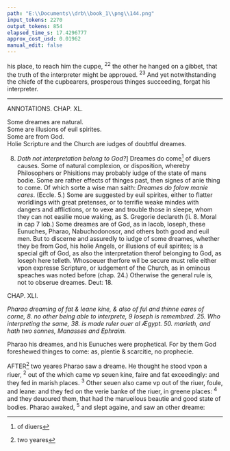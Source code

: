 ```yaml
---
path: "E:\\Documents\\drb\\book_1\\png\\144.png"
input_tokens: 2270
output_tokens: 854
elapsed_time_s: 17.4296777
approx_cost_usd: 0.01962
manual_edit: false
---
```

his place, to reach him the cuppe, <sup>22</sup> the other he hanged on a gibbet, that the truth of the interpreter might be approued. <sup>23</sup> And yet notwithstanding the chiefe of the cupbearers, prosperous thinges succeeding, forgat his interpreter.

<hr>

ANNOTATIONS.
CHAP. XL.

<aside>Some dreames are natural.</aside>

<aside>Some are illusions of euil spirites.</aside>

<aside>Some are from God.</aside>

<aside>Holie Scripture and the Church are iudges of doubtful dreames.</aside>

8. *Doth not interpretation belong to God?*] Dreames do come[^1] of diuers causes. Some of natural complexion, or disposition, whereby Philosophers or Phisitions may probably iudge of the state of mans bodie. Some are rather effects of thinges past, then signes of anie thing to come. Of which sorte a wise man saith: *Dreames do folow manie cares*. (Eccle. 5.) Some are suggested by euil spirites, either to flatter worldlings with great pretenses, or to terrifie weake mindes with dangers and afflictions, or to vexe and trouble those in sleepe, whom they can not easilie moue waking, as S. Gregorie declareth (li. 8. Moral in cap 7 Iob.) Some dreames are of God, as in Iacob, Ioseph, these Eunuches, Pharao, Nabuchodonosor, and others both good and euil men. But to discerne and assuredly to iudge of some dreames, whether they be from God, his holie Angels, or illusions of euil spirites; is a special gift of God, as also the interpretation therof belonging to God, as Ioseph here telleth. Whosoeuer therfore wil be secure must relie either vpon expresse Scripture, or iudgement of the Church, as in ominous speaches was noted before (chap. 24.) Otherwise the general rule is, not to obserue dreames. Deut: 18.

CHAP. XLI.

*Pharao dreaming of fat & leane kine, & also of ful and thinne eares of corne, 8. no other being able to interprete, 9 Ioseph is remembred. 25. Who interpreting the same, 38. is made ruler ouer al Ægypt. 50. marieth, and hath two sonnes, Manasses and Ephraim.*

<aside>Pharao his dreames, and his Eunuches were prophetical. For by them God foreshewed thinges to come: as, plentie & scarcitie, no prophecie.</aside>

AFTER[^2] two yeares Pharao saw a dreame. He thought he stood vpon a riuer, <sup>2</sup> out of the which came vp seuen kine, faire and fat exceedingly: and they fed in marish places. <sup>3</sup> Other seuen also came vp out of the riuer, foule, and leane: and they fed on the verie banke of the riuer, in greene places: <sup>4</sup> and they deuoured them, that had the marueilous beautie and good state of bodies. Pharao awaked, <sup>5</sup> and slept againe, and saw an other dreame:

[^1]: of diuers

[^2]: two yeares